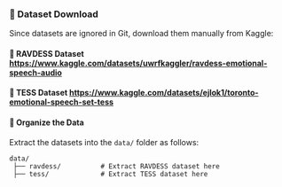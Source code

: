 ### 👤 Dataset Download
Since datasets are ignored in Git, download them manually from Kaggle:

#### 💽 RAVDESS Dataset https://www.kaggle.com/datasets/uwrfkaggler/ravdess-emotional-speech-audio
#### 💽 TESS Dataset https://www.kaggle.com/datasets/ejlok1/toronto-emotional-speech-set-tess

#### 📂 Organize the Data
Extract the datasets into the `data/` folder as follows:
```
data/
 ├── ravdess/          # Extract RAVDESS dataset here
 ├── tess/             # Extract TESS dataset here
```